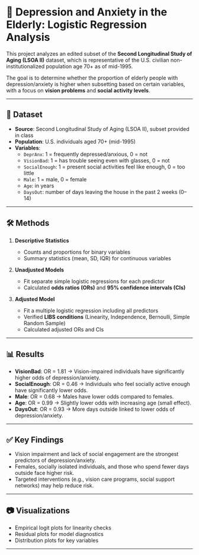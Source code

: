 # 👵 Depression and Anxiety in the Elderly: Logistic Regression Analysis  

This project analyzes an edited subset of the **Second Longitudinal Study of Aging (LSOA II)** dataset, which is representative of the U.S. civilian non-institutionalized population age 70+ as of mid-1995.  

The goal is to determine whether the proportion of elderly people with depression/anxiety is higher when subsetting based on certain variables, with a focus on **vision problems** and **social activity levels**.  

---

## 📂 Dataset  

- **Source**: Second Longitudinal Study of Aging (LSOA II), subset provided in class  
- **Population**: U.S. individuals aged 70+ (mid-1995)  
- **Variables**:  
  - `DeprAnx`: 1 = frequently depressed/anxious, 0 = not  
  - `VisionBad`: 1 = has trouble seeing even with glasses, 0 = not  
  - `SocialEnough`: 1 = present social activities feel like enough, 0 = too little  
  - `Male`: 1 = male, 0 = female  
  - `Age`: in years  
  - `DaysOut`: number of days leaving the house in the past 2 weeks (0–14)  

---

## 🛠️ Methods  

1. **Descriptive Statistics**  
   - Counts and proportions for binary variables  
   - Summary statistics (mean, SD, IQR) for continuous variables  

2. **Unadjusted Models**  
   - Fit separate simple logistic regressions for each predictor  
   - Calculated **odds ratios (ORs)** and **95% confidence intervals (CIs)**  

3. **Adjusted Model**  
   - Fit a multiple logistic regression including all predictors  
   - Verified **LIBS conditions** (Linearity, Independence, Bernoulli, Simple Random Sample)  
   - Calculated adjusted ORs and CIs  

---

## 📊 Results  

- **VisionBad**: OR = 1.81 → Vision-impaired individuals have significantly higher odds of depression/anxiety.  
- **SocialEnough**: OR = 0.46 → Individuals who feel socially active enough have significantly lower odds.  
- **Male**: OR = 0.68 → Males have lower odds compared to females.  
- **Age**: OR = 0.99 → Slightly lower odds with increasing age (small effect).  
- **DaysOut**: OR = 0.93 → More days outside linked to lower odds of depression/anxiety.  

---

## ✅ Key Findings  

- Vision impairment and lack of social engagement are the strongest predictors of depression/anxiety.  
- Females, socially isolated individuals, and those who spend fewer days outside face higher risk.  
- Targeted interventions (e.g., vision care programs, social support networks) may help reduce risk.  

---

## 📷 Visualizations  

- Empirical logit plots for linearity checks  
- Residual plots for model diagnostics  
- Distribution plots for key variables  

---
